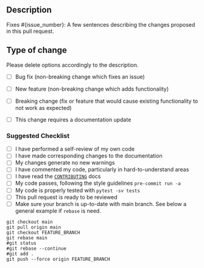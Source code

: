 <!-- Replace {issue_number} with the issue that will be closed after merging this PR -->
## Description
Fixes #{issue_number}: A few sentences describing the changes proposed in this pull request.

## Type of change
Please delete options accordingly to the description.

<!-- Write an `x` in all the boxes that apply -->
- [ ] Bug fix (non-breaking change which fixes an issue)
- [ ] New feature (non-breaking change which adds functionality)
- [ ] Breaking change (fix or feature that would cause existing functionality to not work as expected)
- [ ] This change requires a documentation update


### Suggested Checklist
<!-- You do not need to complete all the items by the time you submit the pull request, but most likely the changes will only be merged if all the tasks are done. -->

<!-- Write an `x` in all the boxes that apply -->
- [ ] I have performed a self-review of my own code
- [ ] I have made corresponding changes to the documentation 
- [ ] My changes generate no new warnings 
- [ ] I have commented my code, particularly in hard-to-understand areas 
- [ ] I have read the [`CONTRIBUTING`](../CONTRIBUTING.md) docs
- [ ] My code passes, following the style guidelines `pre-commit run -a` 
- [ ] My code is properly tested with `pytest -sv tests`
- [ ] This pull request is ready to be reviewed
- [ ] Make sure your branch is up-to-date with main branch. See below a general example if `rebase` is need.
```
git checkout main
git pull origin main
git checkout FEATURE_BRANCH 
git rebase main
#git status
#git rebase --continue
#git add .
git push --force origin FEATURE_BRANCH
```
